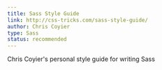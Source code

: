 ```yaml
---
title: Sass Style Guide
link: http://css-tricks.com/sass-style-guide/
author: Chris Coyier
type: Sass
status: recommended
---
```


Chris Coyier's personal style guide for writing Sass